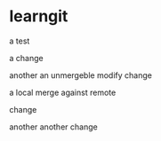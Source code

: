 # learngit

a test

a change

another
an unmergeble modify
change

 a local merge against remote

 change

another another change
